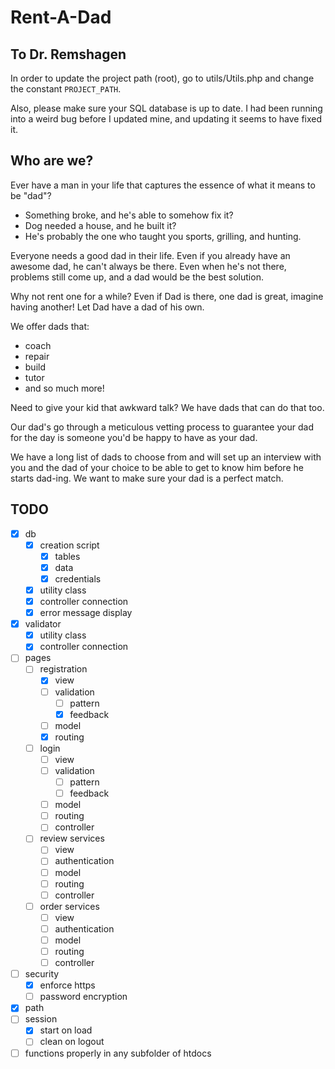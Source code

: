 # Rent-A-Dad

## To Dr. Remshagen
In order to update the project path (root),
go to utils/Utils.php and change the constant `PROJECT_PATH`.

Also, please make sure your SQL database is up to date.
I had been running into a weird bug before I updated mine,
and updating it seems to have fixed it.

## Who are we?
Ever have a man in your life that captures the essence of what it means to be "dad"?

* Something broke, and he's able to somehow fix it?
* Dog needed a house, and he built it?
* He's probably the one who taught you sports, grilling, and hunting.

Everyone needs a good dad in their life.
Even if you already have an awesome dad, he can't always be there.
Even when he's not there, problems still come up, and a dad would be the best solution.

Why not rent one for a while?
Even if Dad is there, one dad is great, imagine having another!
Let Dad have a dad of his own.

We offer dads that:
* coach
* repair
* build
* tutor
* and so much more!

Need to give your kid that awkward talk? We have dads that can do that too.

Our dad's go through a meticulous vetting process to guarantee your dad for the day is someone you'd be happy to have as your dad.

We have a long list of dads to choose from and will set up an interview with you and the dad of your choice to be able to get to know him before he starts dad-ing.
We want to make sure your dad is a perfect match.

## TODO
* [x] db
    * [x] creation script
        * [x] tables
        * [x] data
        * [x] credentials
    * [x] utility class
    * [x] controller connection
    * [x] error message display
* [x] validator
    * [x] utility class
    * [x] controller connection
* [ ] pages
    * [ ] registration
        * [x] view
        * [ ] validation
            * [ ] pattern
            * [x] feedback
        * [ ] model
        * [x] routing
    * [ ] login
        * [ ] view
        * [ ] validation
            * [ ] pattern
            * [ ] feedback
        * [ ] model
        * [ ] routing
        * [ ] controller
    * [ ] review services
        * [ ] view
        * [ ] authentication
        * [ ] model
        * [ ] routing
        * [ ] controller
    * [ ] order services
        * [ ] view
        * [ ] authentication
        * [ ] model
        * [ ] routing
        * [ ] controller
* [ ] security
    * [x] enforce https
    * [ ] password encryption
* [x] path
* [ ] session
    * [x] start on load
    * [ ] clean on logout
* [ ] functions properly in any subfolder of htdocs
